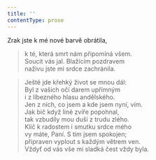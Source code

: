 ```yaml
---
title: ''
contentType: prose
---
```


Zrak jste k mé nové barvě obrátila,

> k té, která smrt nám připomíná všem.  
> Soucit vás jal. Blažícím pozdravem  
> naživu jste mi srdce zachránila.

> Ještě jde křehký život se mnou dál:  
> Byl z vašich očí darem upřímným  
> i z líbezného hlasu andělského.  
> Jen z nich, co jsem a kde jsem nyní, vím.  
> Jak bič když líné zvíře popohnal,  
> tak vzbudily mou duši z trudu zlého.  
> Klíč k radostem i smutku srdce mého  
> vy máte, Paní. S tím jsem spokojen;  
> připraven vyplout s každým větrem ven.  
> Vždyť od vás vše mi sladká čest vždy byla.
